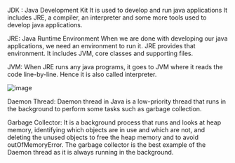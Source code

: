 
JDK :
Java Development Kit
It is used to develop and run java applications
It includes JRE, a compiler, an interpreter and some more tools used to develop java applications.

JRE:
Java Runtime Environment
When we are done with developing our java applications, we need an environment to run it.
JRE provides that environment.
It includes JVM, core classes and supporting files.

JVM:
When JRE runs any java programs, it goes to JVM where it reads the code line-by-line.
Hence it is also called interpreter.

![image](https://user-images.githubusercontent.com/18313341/217284418-f0d48b99-1ba8-44ab-8a52-4ad4ede96e9c.png)

Daemon Thread: Daemon thread in Java is a low-priority thread that runs in the background to perform some tasks such as garbage collection.

Garbage Collector: 
It is a background process that runs and looks at heap memory, identifying which objects are in use and which are not, and deleting the unused objects to free the heap memory and to avoid outOfMemoryError.
The garbage collector is the best example of the Daemon thread as it is always running in the background.

